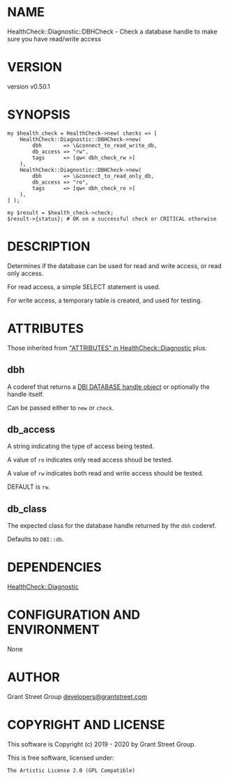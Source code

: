 # NAME

HealthCheck::Diagnostic::DBHCheck - Check a database handle to make sure you have read/write access

# VERSION

version v0.50.1

# SYNOPSIS

    my $health_check = HealthCheck->new( checks => [
        HealthCheck::Diagnostic::DBHCheck->new(
            dbh       => \&connect_to_read_write_db,
            db_access => "rw",
            tags      => [qw< dbh_check_rw >]
        ),
        HealthCheck::Diagnostic::DBHCheck->new(
            dbh       => \&connect_to_read_only_db,
            db_access => "ro",
            tags      => [qw< dbh_check_ro >]
        ),
    ] );

    my $result = $health_check->check;
    $result->{status}; # OK on a successful check or CRITICAL otherwise

# DESCRIPTION

Determines if the database can be used for read and write access, or read only
access.

For read access, a simple SELECT statement is used.

For write access, a temporary table is created, and used for testing.

# ATTRIBUTES

Those inherited from ["ATTRIBUTES" in HealthCheck::Diagnostic](https://metacpan.org/pod/HealthCheck%3A%3ADiagnostic#ATTRIBUTES) plus:

## dbh

A coderef that returns a
[DBI DATABASE handle object](https://metacpan.org/pod/DBI#DBI-DATABSE-HANDLE-OBJECTS)
or optionally the handle itself.

Can be passed either to `new` or `check`.

## db\_access

A string indicating the type of access being tested.

A value of `ro` indicates only read access shoud be tested.

A value of `rw` indicates both read and write access should be tested.

DEFAULT is `rw`.

## db\_class

The expected class for the database handle returned by the `dbh` coderef.

Defaults to `DBI::db`.

# DEPENDENCIES

[HealthCheck::Diagnostic](https://metacpan.org/pod/HealthCheck%3A%3ADiagnostic)

# CONFIGURATION AND ENVIRONMENT

None

# AUTHOR

Grant Street Group <developers@grantstreet.com>

# COPYRIGHT AND LICENSE

This software is Copyright (c) 2019 - 2020 by Grant Street Group.

This is free software, licensed under:

    The Artistic License 2.0 (GPL Compatible)
